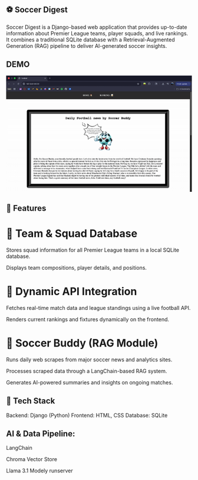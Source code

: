 ## ⚽ Soccer Digest

Soccer Digest is a Django-based web application that provides up-to-date information about Premier League teams, player squads, and live rankings. It combines a traditional SQLite database with a Retrieval-Augmented Generation (RAG) pipeline to deliver AI-generated soccer insights.

## DEMO
![Soccer Digest Demo](Soccer_Digest_demo.gif)


## 🚀 Features
# 🧾 Team & Squad Database

Stores squad information for all Premier League teams in a local SQLite database.

Displays team compositions, player details, and positions.

# 📡 Dynamic API Integration

Fetches real-time match data and league standings using a live football API.

Renders current rankings and fixtures dynamically on the frontend.

# 🤖 Soccer Buddy (RAG Module)

Runs daily web scrapes from major soccer news and analytics sites.

Processes scraped data through a LangChain-based RAG system.

Generates AI-powered summaries and insights on ongoing matches.

## 🧠 Tech Stack

Backend: Django (Python)
Frontend: HTML, CSS
Database: SQLite

## AI & Data Pipeline:

LangChain

Chroma Vector Store

Llama 3.1 Modely runserver
